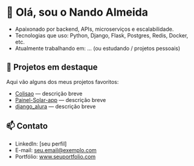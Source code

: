 # 👋 Olá, sou o Nando Almeida

* Apaixonado por backend, APIs, microserviços e escalabilidade.
* Tecnologias que uso: Python, Django, Flask, Postgres, Redis, Docker, etc.
* Atualmente trabalhando em: … (ou estudando / projetos pessoais)

## 🧰 Projetos em destaque

Aqui vão alguns dos meus projetos favoritos:

- [Colisao](link) — descrição breve  
- [Painel-Solar-app](link) — descrição breve  
- [django_alura](link) — descrição breve  

## 📫 Contato

- LinkedIn: [seu perfil]  
- E-mail: seu.email@exemplo.com  
- Portfólio: www.seuportfolio.com  

